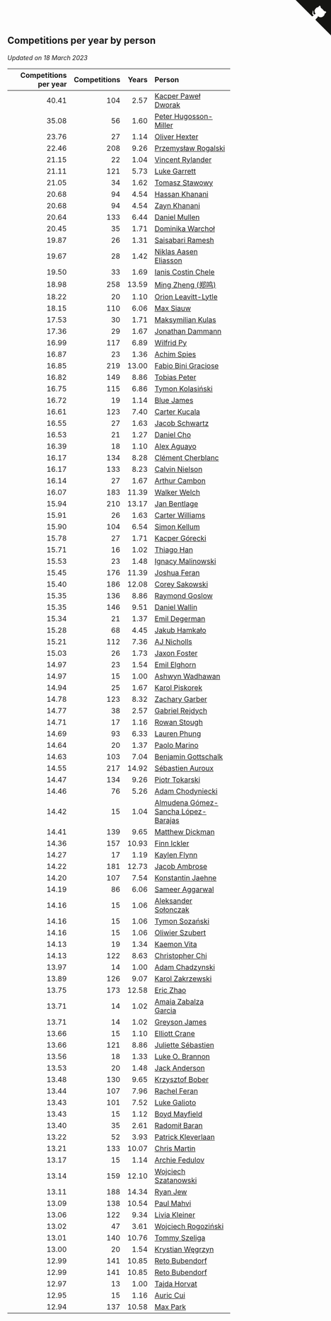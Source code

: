 ## Competitions per year by person

*Updated on 18 March 2023*

| Competitions per year | Competitions | Years | Person |
| ---: | ---: | ---: | :--- |
| 40.41 | 104 | 2.57 | [Kacper Paweł Dworak](https://www.worldcubeassociation.org/persons/2020DWOR01) |
| 35.08 | 56 | 1.60 | [Peter Hugosson-Miller](https://www.worldcubeassociation.org/persons/2021HUGO01) |
| 23.76 | 27 | 1.14 | [Oliver Hexter](https://www.worldcubeassociation.org/persons/2022HEXT01) |
| 22.46 | 208 | 9.26 | [Przemysław Rogalski](https://www.worldcubeassociation.org/persons/2013ROGA02) |
| 21.15 | 22 | 1.04 | [Vincent Rylander](https://www.worldcubeassociation.org/persons/2022RYLA01) |
| 21.11 | 121 | 5.73 | [Luke Garrett](https://www.worldcubeassociation.org/persons/2017GARR05) |
| 21.05 | 34 | 1.62 | [Tomasz Stawowy](https://www.worldcubeassociation.org/persons/2021STAW01) |
| 20.68 | 94 | 4.54 | [Hassan Khanani](https://www.worldcubeassociation.org/persons/2018KHAN26) |
| 20.68 | 94 | 4.54 | [Zayn Khanani](https://www.worldcubeassociation.org/persons/2018KHAN28) |
| 20.64 | 133 | 6.44 | [Daniel Mullen](https://www.worldcubeassociation.org/persons/2016MULL04) |
| 20.45 | 35 | 1.71 | [Dominika Warchoł](https://www.worldcubeassociation.org/persons/2021WARC01) |
| 19.87 | 26 | 1.31 | [Saisabari Ramesh](https://www.worldcubeassociation.org/persons/2021RAME01) |
| 19.67 | 28 | 1.42 | [Niklas Aasen Eliasson](https://www.worldcubeassociation.org/persons/2021ELIA01) |
| 19.50 | 33 | 1.69 | [Ianis Costin Chele](https://www.worldcubeassociation.org/persons/2021CHEL01) |
| 18.98 | 258 | 13.59 | [Ming Zheng (郑鸣)](https://www.worldcubeassociation.org/persons/2009ZHEN11) |
| 18.22 | 20 | 1.10 | [Orion Leavitt-Lytle](https://www.worldcubeassociation.org/persons/2022LEAV01) |
| 18.15 | 110 | 6.06 | [Max Siauw](https://www.worldcubeassociation.org/persons/2017SIAU02) |
| 17.53 | 30 | 1.71 | [Maksymilian Kulas](https://www.worldcubeassociation.org/persons/2021KULA02) |
| 17.36 | 29 | 1.67 | [Jonathan Dammann](https://www.worldcubeassociation.org/persons/2021DAMM01) |
| 16.99 | 117 | 6.89 | [Wilfrid Py](https://www.worldcubeassociation.org/persons/2016PYWI01) |
| 16.87 | 23 | 1.36 | [Achim Spies](https://www.worldcubeassociation.org/persons/2021SPIE01) |
| 16.85 | 219 | 13.00 | [Fabio Bini Graciose](https://www.worldcubeassociation.org/persons/2010GRAC02) |
| 16.82 | 149 | 8.86 | [Tobias Peter](https://www.worldcubeassociation.org/persons/2014PETE03) |
| 16.75 | 115 | 6.86 | [Tymon Kolasiński](https://www.worldcubeassociation.org/persons/2016KOLA02) |
| 16.72 | 19 | 1.14 | [Blue James](https://www.worldcubeassociation.org/persons/2022JAME01) |
| 16.61 | 123 | 7.40 | [Carter Kucala](https://www.worldcubeassociation.org/persons/2015KUCA01) |
| 16.55 | 27 | 1.63 | [Jacob Schwartz](https://www.worldcubeassociation.org/persons/2021SCHW01) |
| 16.53 | 21 | 1.27 | [Daniel Cho](https://www.worldcubeassociation.org/persons/2021CHOD01) |
| 16.39 | 18 | 1.10 | [Alex Aguayo](https://www.worldcubeassociation.org/persons/2022AGUA01) |
| 16.17 | 134 | 8.28 | [Clément Cherblanc](https://www.worldcubeassociation.org/persons/2014CHER05) |
| 16.17 | 133 | 8.23 | [Calvin Nielson](https://www.worldcubeassociation.org/persons/2014NIEL03) |
| 16.14 | 27 | 1.67 | [Arthur Cambon](https://www.worldcubeassociation.org/persons/2021CAMB01) |
| 16.07 | 183 | 11.39 | [Walker Welch](https://www.worldcubeassociation.org/persons/2011WELC01) |
| 15.94 | 210 | 13.17 | [Jan Bentlage](https://www.worldcubeassociation.org/persons/2010BENT01) |
| 15.91 | 26 | 1.63 | [Carter Williams](https://www.worldcubeassociation.org/persons/2021WILL06) |
| 15.90 | 104 | 6.54 | [Simon Kellum](https://www.worldcubeassociation.org/persons/2016KELL12) |
| 15.78 | 27 | 1.71 | [Kacper Górecki](https://www.worldcubeassociation.org/persons/2021GORE01) |
| 15.71 | 16 | 1.02 | [Thiago Han](https://www.worldcubeassociation.org/persons/2022HANT01) |
| 15.53 | 23 | 1.48 | [Ignacy Malinowski](https://www.worldcubeassociation.org/persons/2021MALI02) |
| 15.45 | 176 | 11.39 | [Joshua Feran](https://www.worldcubeassociation.org/persons/2011FERA01) |
| 15.40 | 186 | 12.08 | [Corey Sakowski](https://www.worldcubeassociation.org/persons/2011SAKO01) |
| 15.35 | 136 | 8.86 | [Raymond Goslow](https://www.worldcubeassociation.org/persons/2014GOSL01) |
| 15.35 | 146 | 9.51 | [Daniel Wallin](https://www.worldcubeassociation.org/persons/2013WALL03) |
| 15.34 | 21 | 1.37 | [Emil Degerman](https://www.worldcubeassociation.org/persons/2021DEGE01) |
| 15.28 | 68 | 4.45 | [Jakub Hamkało](https://www.worldcubeassociation.org/persons/2018HAMK01) |
| 15.21 | 112 | 7.36 | [AJ Nicholls](https://www.worldcubeassociation.org/persons/2015NICH04) |
| 15.03 | 26 | 1.73 | [Jaxon Foster](https://www.worldcubeassociation.org/persons/2021FOST01) |
| 14.97 | 23 | 1.54 | [Emil Elghorn](https://www.worldcubeassociation.org/persons/2021ELGH01) |
| 14.97 | 15 | 1.00 | [Ashwyn Wadhawan](https://www.worldcubeassociation.org/persons/2022WADH02) |
| 14.94 | 25 | 1.67 | [Karol Piskorek](https://www.worldcubeassociation.org/persons/2021PISK01) |
| 14.78 | 123 | 8.32 | [Zachary Garber](https://www.worldcubeassociation.org/persons/2014GARB01) |
| 14.77 | 38 | 2.57 | [Gabriel Rejdych](https://www.worldcubeassociation.org/persons/2020REJD01) |
| 14.71 | 17 | 1.16 | [Rowan Stough](https://www.worldcubeassociation.org/persons/2022STOU01) |
| 14.69 | 93 | 6.33 | [Lauren Phung](https://www.worldcubeassociation.org/persons/2016PHUN02) |
| 14.64 | 20 | 1.37 | [Paolo Marino](https://www.worldcubeassociation.org/persons/2021MARI04) |
| 14.63 | 103 | 7.04 | [Benjamin Gottschalk](https://www.worldcubeassociation.org/persons/2016GOTT01) |
| 14.55 | 217 | 14.92 | [Sébastien Auroux](https://www.worldcubeassociation.org/persons/2008AURO01) |
| 14.47 | 134 | 9.26 | [Piotr Tokarski](https://www.worldcubeassociation.org/persons/2013TOKA01) |
| 14.46 | 76 | 5.26 | [Adam Chodyniecki](https://www.worldcubeassociation.org/persons/2017CHOD02) |
| 14.42 | 15 | 1.04 | [Almudena Gómez-Sancha López-Barajas](https://www.worldcubeassociation.org/persons/2022GOME03) |
| 14.41 | 139 | 9.65 | [Matthew Dickman](https://www.worldcubeassociation.org/persons/2013DICK01) |
| 14.36 | 157 | 10.93 | [Finn Ickler](https://www.worldcubeassociation.org/persons/2012ICKL01) |
| 14.27 | 17 | 1.19 | [Kaylen Flynn](https://www.worldcubeassociation.org/persons/2022FLYN01) |
| 14.22 | 181 | 12.73 | [Jacob Ambrose](https://www.worldcubeassociation.org/persons/2010AMBR01) |
| 14.20 | 107 | 7.54 | [Konstantin Jaehne](https://www.worldcubeassociation.org/persons/2015JAEH01) |
| 14.19 | 86 | 6.06 | [Sameer Aggarwal](https://www.worldcubeassociation.org/persons/2017AGGA01) |
| 14.16 | 15 | 1.06 | [Aleksander Sołonczak](https://www.worldcubeassociation.org/persons/2022SOLO01) |
| 14.16 | 15 | 1.06 | [Tymon Sozański](https://www.worldcubeassociation.org/persons/2022SOZA01) |
| 14.16 | 15 | 1.06 | [Oliwier Szubert](https://www.worldcubeassociation.org/persons/2022SZUB01) |
| 14.13 | 19 | 1.34 | [Kaemon Vita](https://www.worldcubeassociation.org/persons/2021VITA01) |
| 14.13 | 122 | 8.63 | [Christopher Chi](https://www.worldcubeassociation.org/persons/2014CHIC01) |
| 13.97 | 14 | 1.00 | [Adam Chadzynski](https://www.worldcubeassociation.org/persons/2022CHAD02) |
| 13.89 | 126 | 9.07 | [Karol Zakrzewski](https://www.worldcubeassociation.org/persons/2014ZAKR01) |
| 13.75 | 173 | 12.58 | [Eric Zhao](https://www.worldcubeassociation.org/persons/2010ZHAO19) |
| 13.71 | 14 | 1.02 | [Amaia Zabalza Garcia](https://www.worldcubeassociation.org/persons/2022GARC03) |
| 13.71 | 14 | 1.02 | [Greyson James](https://www.worldcubeassociation.org/persons/2022JAME02) |
| 13.66 | 15 | 1.10 | [Elliott Crane](https://www.worldcubeassociation.org/persons/2022CRAN01) |
| 13.66 | 121 | 8.86 | [Juliette Sébastien](https://www.worldcubeassociation.org/persons/2014SEBA01) |
| 13.56 | 18 | 1.33 | [Luke O. Brannon](https://www.worldcubeassociation.org/persons/2021BRAN02) |
| 13.53 | 20 | 1.48 | [Jack Anderson](https://www.worldcubeassociation.org/persons/2021ANDE05) |
| 13.48 | 130 | 9.65 | [Krzysztof Bober](https://www.worldcubeassociation.org/persons/2013BOBE01) |
| 13.44 | 107 | 7.96 | [Rachel Feran](https://www.worldcubeassociation.org/persons/2015FERA01) |
| 13.43 | 101 | 7.52 | [Luke Galioto](https://www.worldcubeassociation.org/persons/2015GALI02) |
| 13.43 | 15 | 1.12 | [Boyd Mayfield](https://www.worldcubeassociation.org/persons/2022MAYF01) |
| 13.40 | 35 | 2.61 | [Radomił Baran](https://www.worldcubeassociation.org/persons/2020BARA02) |
| 13.22 | 52 | 3.93 | [Patrick Kleverlaan](https://www.worldcubeassociation.org/persons/2019KLEV01) |
| 13.21 | 133 | 10.07 | [Chris Martin](https://www.worldcubeassociation.org/persons/2013MART03) |
| 13.17 | 15 | 1.14 | [Archie Fedulov](https://www.worldcubeassociation.org/persons/2022FEDU01) |
| 13.14 | 159 | 12.10 | [Wojciech Szatanowski](https://www.worldcubeassociation.org/persons/2011SZAT01) |
| 13.11 | 188 | 14.34 | [Ryan Jew](https://www.worldcubeassociation.org/persons/2008JEWR01) |
| 13.09 | 138 | 10.54 | [Paul Mahvi](https://www.worldcubeassociation.org/persons/2012MAHV01) |
| 13.06 | 122 | 9.34 | [Livia Kleiner](https://www.worldcubeassociation.org/persons/2013KLEI03) |
| 13.02 | 47 | 3.61 | [Wojciech Rogoziński](https://www.worldcubeassociation.org/persons/2019ROGO04) |
| 13.01 | 140 | 10.76 | [Tommy Szeliga](https://www.worldcubeassociation.org/persons/2012SZEL01) |
| 13.00 | 20 | 1.54 | [Krystian Węgrzyn](https://www.worldcubeassociation.org/persons/2021WEGR01) |
| 12.99 | 141 | 10.85 | [Reto Bubendorf](https://www.worldcubeassociation.org/persons/2012BUBE01) |
| 12.99 | 141 | 10.85 | [Reto Bubendorf](https://www.worldcubeassociation.org/persons/2012BUBE01) |
| 12.97 | 13 | 1.00 | [Tajda Horvat](https://www.worldcubeassociation.org/persons/2022HORV01) |
| 12.95 | 15 | 1.16 | [Auric Cui](https://www.worldcubeassociation.org/persons/2022CUIA01) |
| 12.94 | 137 | 10.58 | [Max Park](https://www.worldcubeassociation.org/persons/2012PARK03) |


<a href="https://github.com/JustinTimeCuber/wca_statistics" class="github-corner" aria-label="View source on Github"><svg width="80" height="80" viewBox="0 0 250 250" style="fill:#151513; color:#fff; position: absolute; top: 0; border: 0; right: 0;" aria-hidden="true"><path d="M0,0 L115,115 L130,115 L142,142 L250,250 L250,0 Z"></path><path d="M128.3,109.0 C113.8,99.7 119.0,89.6 119.0,89.6 C122.0,82.7 120.5,78.6 120.5,78.6 C119.2,72.0 123.4,76.3 123.4,76.3 C127.3,80.9 125.5,87.3 125.5,87.3 C122.9,97.6 130.6,101.9 134.4,103.2" fill="currentColor" style="transform-origin: 130px 106px;" class="octo-arm"></path><path d="M115.0,115.0 C114.9,115.1 118.7,116.5 119.8,115.4 L133.7,101.6 C136.9,99.2 139.9,98.4 142.2,98.6 C133.8,88.0 127.5,74.4 143.8,58.0 C148.5,53.4 154.0,51.2 159.7,51.0 C160.3,49.4 163.2,43.6 171.4,40.1 C171.4,40.1 176.1,42.5 178.8,56.2 C183.1,58.6 187.2,61.8 190.9,65.4 C194.5,69.0 197.7,73.2 200.1,77.6 C213.8,80.2 216.3,84.9 216.3,84.9 C212.7,93.1 206.9,96.0 205.4,96.6 C205.1,102.4 203.0,107.8 198.3,112.5 C181.9,128.9 168.3,122.5 157.7,114.1 C157.9,116.9 156.7,120.9 152.7,124.9 L141.0,136.5 C139.8,137.7 141.6,141.9 141.8,141.8 Z" fill="currentColor" class="octo-body"></path></svg></a><style>.github-corner:hover .octo-arm{animation:octocat-wave 560ms ease-in-out}@keyframes octocat-wave{0%,100%{transform:rotate(0)}20%,60%{transform:rotate(-25deg)}40%,80%{transform:rotate(10deg)}}@media (max-width:500px){.github-corner:hover .octo-arm{animation:none}.github-corner .octo-arm{animation:octocat-wave 560ms ease-in-out}}</style>
